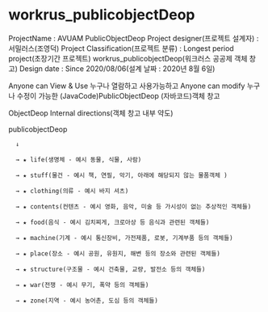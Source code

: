 # workrus_publicobjectDeop
ProjectName : AVUAM PublicObjectDeop
Project designer(프로젝트 설계자) : 서밀러스(조영덕)
Project Classification(프로젝트 분류) : Longest period project(초장기간 프로젝트)
workrus_publicobjectDeop(워크러스 공공제 객체 창고)
Design date : Since 2020/08/06(설계 날짜 : 2020년 8월 6일)

Anyone can View & Use 누구나 열람하고 사용가능하고
Anyone can modify 누구나 수정이 가능한
(JavaCode)PublicObjectDeop (자바코드)객체 창고


ObjectDeop Internal directions(객체 창고 내부 약도)

publicobjectDeop

      ↓
      
      → ★ life(생명체 - 예시 동물, 식물, 사람)
      
      → ★ stuff(물건 - 예시 책, 연필, 악기, 아래에 해당되지 않는 물품객체 )
      
      → ★ clothing(의류 - 예시 바지 셔츠)
      
      → ★ contents(컨텐츠 - 예시 영화, 음악, 미술 등 가시성이 없는 추상적인 객체들)
      
      → ★ food(음식 - 예시 김치찌게, 크로아상 등 음식과 관련된 객체들)
      
      → ★ machine(기계 - 예시 통신장비, 가전제품, 로봇, 기계부품 등의 객체들)
      
      → ★ place(장소 - 예시 공원, 유원지, 해변 등의 장소와 관련된 객체들)
      
      → ★ structure(구조물 - 예시 건축물, 교량, 발전소 등의 객체들)
      
      → ★ war(전쟁 - 예시 무기, 폭약 등의 객체들)
      
      → ★ zone(지역 - 예시 농어촌, 도심 등의 객체들)
